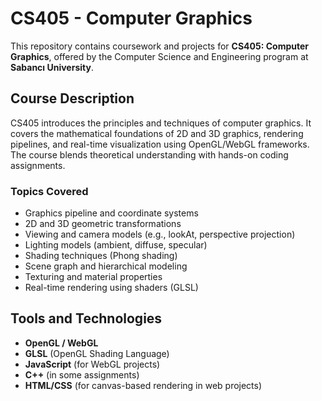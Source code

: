 # CS405 - Computer Graphics

This repository contains coursework and projects for **CS405: Computer Graphics**, offered by the Computer Science and Engineering program at **Sabancı University**.

## Course Description

CS405 introduces the principles and techniques of computer graphics. It covers the mathematical foundations of 2D and 3D graphics, rendering pipelines, and real-time visualization using OpenGL/WebGL frameworks. The course blends theoretical understanding with hands-on coding assignments.

### Topics Covered
- Graphics pipeline and coordinate systems
- 2D and 3D geometric transformations
- Viewing and camera models (e.g., lookAt, perspective projection)
- Lighting models (ambient, diffuse, specular)
- Shading techniques (Phong shading)
- Scene graph and hierarchical modeling
- Texturing and material properties
- Real-time rendering using shaders (GLSL)

## Tools and Technologies
- **OpenGL / WebGL**
- **GLSL** (OpenGL Shading Language)
- **JavaScript** (for WebGL projects)
- **C++** (in some assignments)
- **HTML/CSS** (for canvas-based rendering in web projects)


